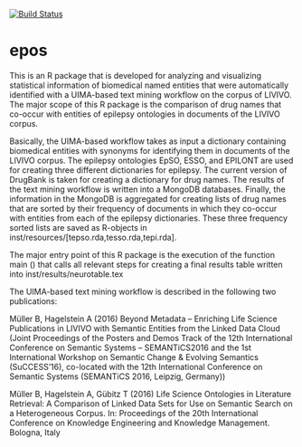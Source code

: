 [![Build Status](https://travis-ci.org/ZBMEDLABS/epilepsyontologysimilarities.svg?branch=master)](https://travis-ci.org/ZBMEDLABS/epilepsyontologysimilarities)

# epos
This is an R package that is developed for analyzing and visualizing statistical information of biomedical named entities that were automatically identified with a UIMA-based text mining workflow on the corpus of LIVIVO. The major scope of this R package is the comparison of drug names that co-occur with entities of epilepsy ontologies in documents of the LIVIVO corpus.

Basically, the UIMA-based workflow takes as input a dictionary containing biomedical entities with synonyms for identifying them in documents of the LIVIVO corpus. The epilepsy ontologies EpSO, ESSO, and EPILONT are used for creating three different dictionaries for epilepsy. The current version of DrugBank is taken for creating a dictionary for drug names. The results of the text mining workflow is written into a MongoDB databases. Finally, the information in the MongoDB is aggregated for creating lists of drug names that are sorted by their frequency of documents in which they co-occur with entities from each of the epilepsy dictionaries. These three frequency sorted lists are saved as R-objects in inst/resources/[tepso.rda,tesso.rda,tepi.rda].

The major entry point of this R package is the execution of the function main () that calls all relevant steps for creating a final results table written into inst/results/neurotable.tex



The UIMA-based text mining workflow is described in the following two publications:

Müller B, Hagelstein A (2016) Beyond Metadata – Enriching Life Science Publications in LIVIVO with Semantic Entities from the Linked Data Cloud (Joint Proceedings of the Posters and Demos Track of the 12th International Conference on Semantic Systems – SEMANTiCS2016 and the 1st International Workshop on Semantic Change & Evolving Semantics (SuCCESS’16), co-located with the 12th International Conference on Semantic Systems (SEMANTiCS 2016, Leipzig, Germany))

Müller B, Hagelstein A, Gübitz T (2016) Life Science Ontologies in Literature Retrieval: A Comparison of Linked Data Sets for Use on Semantic Search on a Heterogeneous Corpus. In: Proceedings of the 20th International Conference on Knowledge Engineering and Knowledge Management. Bologna, Italy